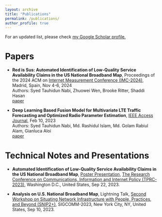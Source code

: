 ```yaml
---
layout: archive
title: "Publications"
permalink: /publications/
author_profile: true
---
```


For an updated list, please check <u><a href="https://scholar.google.com/citations?user=kPfhelMAAAAJ&hl=en&inst=13410158990364976897">my Google Scholar profile</a>.</u>


# Papers

- **Red is Sus: Automated Identification of Low-Quality Service Availability Claims in the US National Broadband Map**, Proceedings of the 2024 ACM on [Internet Measurement Conference (IMC-2024)](https://conferences.sigcomm.org/imc/2024/), Madrid, Spain, Nov 4-6, 2024  
Authors: Syed Tauhidun Nabi, Zhuowei Wen, Brooke Ritter, Shaddi Hasan   
[paper](https://dl.acm.org/doi/abs/10.1145/3646547.3688441)

- **Deep Learning Based Fusion Model for Multivariate LTE Traffic Forecasting and Optimized Radio Parameter Estimation**, [IEEE Access Journal](https://ieeeaccess.ieee.org/), Feb 10, 2023  
Authors: Syed Tauhidun Nabi, Md. Rashidul Islam, Md. Golam Rabiul Alam, Gianluca Aloi   
[paper](https://ieeexplore.ieee.org/abstract/document/10042176)


# Technical Notes and Presentations

- **Automated Identification of Low-Quality Service Availability Claims in the US National Broadband Map**, [Poster Presentation](https://sched.co/1OfAs), [The Research Conference on Communications, Information and Internet Policy (TPRC-2023)](https://www.tprcweb.com/), Washington D.C., United States, Sep 22, 2023.

- **Analysis on U.S. National Broadband Map**,  Lightning Talk, [Second Workshop on Situating Network Infrastructure with People, Practices, and Beyond (SNIP2+)](https://conferences.sigcomm.org/sigcomm/2023/workshop-snip2+.html), SIGCOMM-2023, New York City, NY, United States, Sep 10, 2023.
